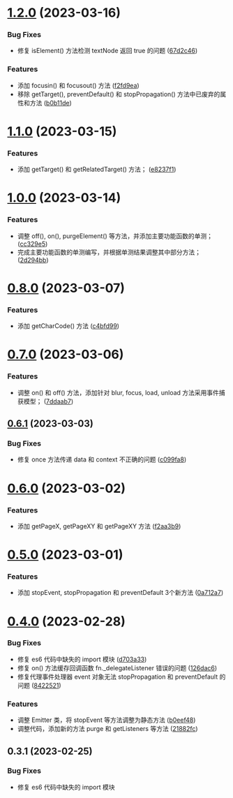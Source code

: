 # [1.2.0](https://github.com/yaohaixiao/delegate.js/compare/1.1.0...1.2.0) (2023-03-16)


### Bug Fixes

* 修复 isElement() 方法检测 textNode 返回 true 的问题 ([67d2c46](https://github.com/yaohaixiao/delegate.js/commit/67d2c46c78c1ce96437194451d4309fcce7d5e64))


### Features

* 添加 focusin() 和 focusout() 方法 ([f2fd9ea](https://github.com/yaohaixiao/delegate.js/commit/f2fd9ead0340292159285342606d8ae1abc87a59))
* 移除 getTarget(), preventDefault() 和 stopPropagation() 方法中已废弃的属性和方法 ([b0b11de](https://github.com/yaohaixiao/delegate.js/commit/b0b11de6a88e4e1b7399041ca8e8c1867335d792))



# [1.1.0](https://github.com/yaohaixiao/delegate.js/compare/1.0.0...1.1.0) (2023-03-15)


### Features

* 添加 getTarget() 和 getRelatedTarget() 方法； ([e8237f1](https://github.com/yaohaixiao/delegate.js/commit/e8237f116282573bdaffe53bd8455e9117300eb7))



# [1.0.0](https://github.com/yaohaixiao/delegate.js/compare/0.8.0...1.0.0) (2023-03-14)


### Features

* 调整 off(), on(), purgeElement() 等方法，并添加主要功能函数的单测； ([cc329e5](https://github.com/yaohaixiao/delegate.js/commit/cc329e5bf378fca7b3b04c70a36bb6ffe73ab4d4))
* 完成主要功能函数的单测编写，并根据单测结果调整其中部分方法； ([2d294bb](https://github.com/yaohaixiao/delegate.js/commit/2d294bb8e04f21cd661067992406909056ad95a2))



# [0.8.0](https://github.com/yaohaixiao/delegate.js/compare/0.7.0...0.8.0) (2023-03-07)


### Features

* 添加 getCharCode() 方法 ([c4bfd99](https://github.com/yaohaixiao/delegate.js/commit/c4bfd9995172aad9eb26ab6fcdfaafa1c5d83427))



# [0.7.0](https://github.com/yaohaixiao/delegate.js/compare/0.6.1...0.7.0) (2023-03-06)


### Features

* 调整 on() 和 off() 方法，添加针对 blur, focus, load, unload 方法采用事件捕获模型； ([7ddaab7](https://github.com/yaohaixiao/delegate.js/commit/7ddaab7229d004154e6943cf598a3a55cfcdb39a))



## [0.6.1](https://github.com/yaohaixiao/delegate.js/compare/0.6.0...0.6.1) (2023-03-03)


### Bug Fixes

* 修复 once 方法传递 data 和 context 不正确的问题 ([c099fa8](https://github.com/yaohaixiao/delegate.js/commit/c099fa85bf300dbcb168b2b92ff48b76f3d83593))



# [0.6.0](https://github.com/yaohaixiao/delegate.js/compare/0.5.0...0.6.0) (2023-03-02)


### Features

* 添加 getPageX, getPageXY 和 getPageXY 方法 ([f2aa3b9](https://github.com/yaohaixiao/delegate.js/commit/f2aa3b9b806ff02abe9649a1e740bcc940641ae9))



# [0.5.0](https://github.com/yaohaixiao/delegate.js/compare/0.4.0...0.5.0) (2023-03-01)


### Features

* 添加 stopEvent, stopPropagation 和 preventDefault 3个新方法 ([0a712a7](https://github.com/yaohaixiao/delegate.js/commit/0a712a7741516d5eeb4941c1710ff783264b318f))



# [0.4.0](https://github.com/yaohaixiao/delegate.js/compare/0.3.1...0.4.0) (2023-02-28)


### Bug Fixes

* 修复 es6 代码中缺失的 import 模块 ([d703a33](https://github.com/yaohaixiao/delegate.js/commit/d703a3302d07534d1850ac049cd8b0cc88cf2eaf))
* 修复 on() 方法缓存回调函数 fn._delegateListener 错误的问题 ([126dac6](https://github.com/yaohaixiao/delegate.js/commit/126dac6033b25dd7309bb77b0369cde123d5303e))
* 修复代理事件处理器 event 对象无法 stopPropagation 和 preventDefault 的问题 ([8422521](https://github.com/yaohaixiao/delegate.js/commit/84225218afeb0177828bbafc1fbf9a4b4661ca03))


### Features

* 调整 Emitter 类，将 stopEvent 等方法调整为静态方法 ([b0eef48](https://github.com/yaohaixiao/delegate.js/commit/b0eef48aad7418b925ec52a9be0fd9253c39b4b0))
* 调整代码，添加新的方法 purge 和 getListeners 等方法 ([21882fc](https://github.com/yaohaixiao/delegate.js/commit/21882fc9486d51ac2eb917f46e4150ae9a443b5c))



## 0.3.1 (2023-02-25)


### Bug Fixes

* 修复 es6 代码中缺失的 import 模块
